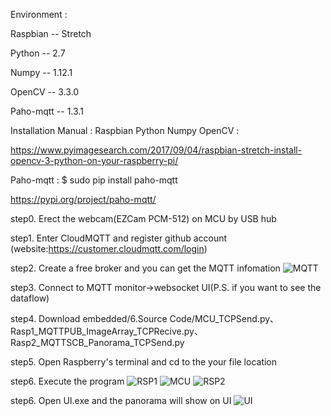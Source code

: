 Environment :

Raspbian  -- Stretch

Python    -- 2.7

Numpy     -- 1.12.1

OpenCV    -- 3.3.0

Paho-mqtt -- 1.3.1

Installation Manual : 
Raspbian Python Numpy OpenCV :

https://www.pyimagesearch.com/2017/09/04/raspbian-stretch-install-opencv-3-python-on-your-raspberry-pi/

Paho-mqtt :
$ sudo pip install paho-mqtt

https://pypi.org/project/paho-mqtt/

step0. Erect the webcam(EZCam PCM-512) on MCU by USB hub

step1. Enter CloudMQTT and register github account (website:https://customer.cloudmqtt.com/login)

step2. Create a free broker and you can get the MQTT infomation 
![MQTT](https://github.com/digiplusdaniel/embedded/blob/master/4.Quick%20Start/MQTT_info.PNG)

step3. Connect to MQTT monitor->websocket UI(P.S. if you want to see the dataflow)

step4. Download embedded/6.Source Code/MCU_TCPSend.py、Rasp1_MQTTPUB_ImageArray_TCPRecive.py、Rasp2_MQTTSCB_Panorama_TCPSend.py

step5. Open Raspberry's terminal and cd to the your file location 

step6. Execute the program
![RSP1](https://github.com/digiplusdaniel/embedded/blob/master/4.Quick%20Start/RSP1_exe.PNG)
![MCU](https://github.com/digiplusdaniel/embedded/blob/master/4.Quick%20Start/MCU.PNG)
![RSP2](https://github.com/digiplusdaniel/embedded/blob/master/4.Quick%20Start/RSP2_exe.PNG)

step6. Open UI.exe and the panorama will show on UI
![UI](https://github.com/digiplusdaniel/embedded/blob/master/4.Quick%20Start/UI.PNG)



